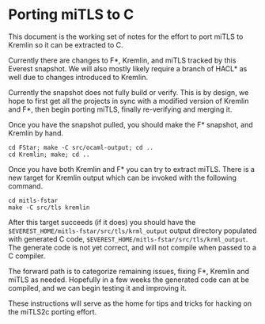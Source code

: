 # Porting miTLS to C

This document is the working set of notes for the effort to port miTLS to Kremlin so it
can be extracted to C.

Currently there are changes to F*, Kremlin, and miTLS tracked by this Everest snapshot. We
will also mostly likely require a branch of HACL* as well due to changes introduced to Kremlin.

Currently the snapshot does not fully build or verify. This is by design, we hope to first
get all the projects in sync with a modified version of Kremlin and F*, then begin porting
miTLS, finally re-verifying and merging it.

Once you have the snapshot pulled, you should make the F* snapshot, and Kremlin by hand.

```
cd FStar; make -C src/ocaml-output; cd ..
cd Kremlin; make; cd ..
```

Once you have both Kremlin and F* you can try to extract miTLS. There is a new target for Kremlin 
output which can be invoked with the following command.

```
cd mitls-fstar
make -C src/tls kremlin
```

After this target succeeds (if it does) you should have the `$EVEREST_HOME/mitls-fstar/src/tls/krml_output` 
output directory populated with generated C code, `$EVEREST_HOME/mitls-fstar/src/tls/krml_output`. 
The generate code is not yet correct, and will not compile when passed to a C compiler.

The forward path is to categorize remaining issues, fixing F*, Kremlin and miTLS as needed.
Hopefully in a few weeks the generated code can at be compiled, and we can begin testing it and improving it.

These instructions will serve as the home for tips and tricks for hacking on the miTLS2c porting effort.

